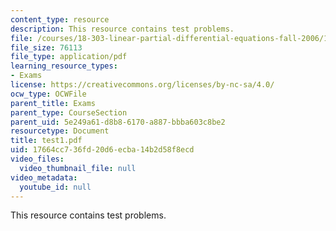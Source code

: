 ```yaml
---
content_type: resource
description: This resource contains test problems.
file: /courses/18-303-linear-partial-differential-equations-fall-2006/17664cc736fd20d6ecba14b2d58f8ecd_test1.pdf
file_size: 76113
file_type: application/pdf
learning_resource_types:
- Exams
license: https://creativecommons.org/licenses/by-nc-sa/4.0/
ocw_type: OCWFile
parent_title: Exams
parent_type: CourseSection
parent_uid: 5e249a61-d8b8-6170-a887-bbba603c8be2
resourcetype: Document
title: test1.pdf
uid: 17664cc7-36fd-20d6-ecba-14b2d58f8ecd
video_files:
  video_thumbnail_file: null
video_metadata:
  youtube_id: null
---
```

This resource contains test problems.